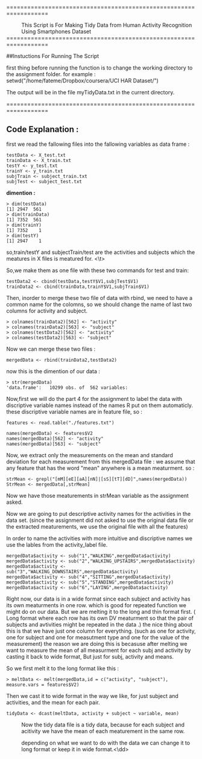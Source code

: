 ==================================================================
<dd>
This Script is For Making Tidy Data from 
Human Activity Recognition Using Smartphones Dataset
</dd>
==================================================================

##Instuctions For Running The Script

first thing before running the function is to change the working directory to the assignment folder. 
for example : setwd("/home/fateme/Dropbox/coursera/UCI HAR Dataset/")

The output will be in the file myTidyData.txt in the current directory.

==================================================================
## Code Explanation : 

first we read the fallowing files into the fallowing variables as data frame :

```
testData <- X_test.txt
trainData <- X_train.txt
testY <- y_test.txt
trainY <- y_train.txt
subjTrain <- subject_train.txt
subjTest <- subject_test.txt
```

<b>
dimention :
</b>

```
> dim(testData)
[1] 2947  561
> dim(trainData)
[1] 7352  561
> dim(trainY)
[1] 7352    1
> dim(testY)
[1] 2947    1
```

<t>so,train/testY and subjectTrain/test are the activities and subjects which the meatures in X files is meatured for. <\t>

So,we make them as one file with these two commands for test and train:

```
testData2 <- cbind(testData,testY$V1,subjTest$V1)
trainData2 <- cbind(trainData,trainY$V1,subjTrain$V1)
```

Then, inorder to merge these two file of data with rbind, we need to have a common name for the colomns, so we should change the name of last two columns for activity and subject.

```
> colnames(trainData2)[562] <- "activity"
> colnames(trainData2)[563] <- "subject"
> colnames(testData2)[562] <- "activity"
> colnames(testData2)[563] <- "subject"
```

Now we can merge these two files :

``` mergedData <- rbind(trainData2,testData2) ```

now this is the dimention of our data :

```
> str(mergedData)
'data.frame':	10299 obs. of  562 variables:
```

Now,first we will do the part 4 for the assignment to label the data with discriptive variable names instead of the names R put on them automaticly. 
these discriptive variable names are in feature file, so :

``` features <- read.table("./features.txt") ```

```
names(mergedData) <- features$V2
names(mergedData)[562] <- "activity" 
names(mergedData)[563] <- "subject"
```

Now, we extract only the measurements on the mean and standard deviation for each measurement from this mergedData file :
we assume that any feature that has the word "mean" anywhere is a mean meaturment. so :

```
strMean <- grepl("[mM][eE][aA][nN]|[sS][tT][dD]",names(mergedData))
StrMean <- mergedData[,strMean]
```

Now we have those meaturements in strMean variable as the assignment asked.

Now we are going to put descriptive activity names for the activities in the data set. (since the assignment did not asked to use the original data file or the extracted meaturements, we use the original file with all the features)

In order to name the activities with more intuitive and discriptive names we use the lables from the activity_label file.

```
mergedData$activity <- sub("1","WALKING",mergedData$activity)
mergedData$activity <- sub("2","WALKING_UPSTAIRS",mergedData$activity)
mergedData$activity <- sub("3","WALKING_DOWNSTAIRS",mergedData$activity)
mergedData$activity <- sub("4","SITTING",mergedData$activity)
mergedData$activity <- sub("5","STANDING",mergedData$activity)
mergedData$activity <- sub("6","LAYING",mergedData$activity)
```

Right now, our data is in a wide format since each subject and activity has its own meaturments in one row. which is good for repeated function we might do on our data.
But we are melting it to the long and thin format first. ( Long format where each row has its own DV meaturment so that the pair of subjects and avtivities might be repeated in the data .) the nice thing about this is that we have just one column for everything. (such as one for activity, one for subject and one for measutment type and one for the value of the measurement) the reason we are doing this is becasuse after melting we want to measure the mean of all measurment for each subj and activity by casting it back to wide format, But just for subj, activity and means.


So we first melt it to the long format like this :

```
> meltData <- melt(mergedData,id = c("activity", "subject"), measure.vars = features$V2)
```

Then we cast it to wide format in the way we like, for just subject and activities, and the mean for each pair.

```
tidyData <- dcast(meltData, activity + subject ~ variable, mean)
```

<dd> Now the tidy data file is a tidy data, because for each subject and acitivity we have the mean of each meaturement in the same row.

depending on what we want to do with the data we can change it to long format or keep it in wide format.<\dd>




















